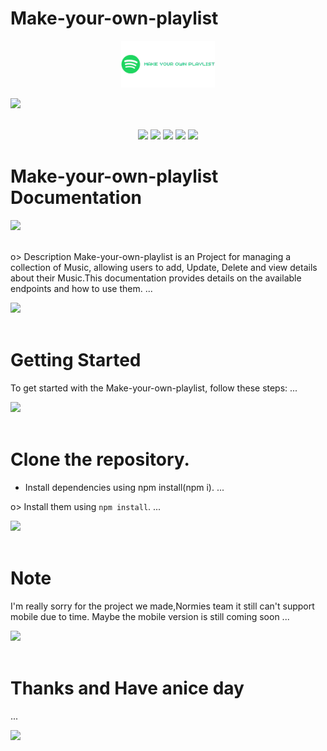 # Make-your-own-playlist
<div align="center">
  <img src="./img/logo.png" width="150px" alt="Logo">
</div>

<img src="https://user-images.githubusercontent.com/73097560/115834477-dbab4500-a447-11eb-908a-139a6edaec5c.gif"><br><br>

<div align="center">
  <img src="https://img.shields.io/badge/Javascript-ES6-yellow.svg">
  <img src="https://img.shields.io/badge/HTML-5.15.1-green.svg">
  <img src="https://img.shields.io/badge/DOM-5.15.1-red.svg">
  <img src="https://img.shields.io/badge/License-MIT-orange.svg">
  <img src="https://img.shields.io/badge/wakatimes-23.55hours-blue"> 
</div>


# Make-your-own-playlist Documentation

<img src="https://user-images.githubusercontent.com/73097560/115834477-dbab4500-a447-11eb-908a-139a6edaec5c.gif"><br><br>

 o> Description
  Make-your-own-playlist is an Project for managing a collection of Music, allowing users to add, Update, Delete and view details about their Music.This documentation provides details on the available endpoints and how to use them.
...

<img src="https://user-images.githubusercontent.com/73097560/115834477-dbab4500-a447-11eb-908a-139a6edaec5c.gif"><br><br>

# Getting Started
 To get started with the Make-your-own-playlist, follow these steps:
...

<img src="https://user-images.githubusercontent.com/73097560/115834477-dbab4500-a447-11eb-908a-139a6edaec5c.gif"><br><br>

# Clone the repository.
 - Install dependencies using npm install(npm i).
...

o> Install them using `npm install`.
...

<img src="https://user-images.githubusercontent.com/73097560/115834477-dbab4500-a447-11eb-908a-139a6edaec5c.gif"><br><br>

# Note
I'm really sorry for the project we made,Normies team it still can't support mobile due to time. Maybe the mobile version is still coming soon
...

<img src="https://user-images.githubusercontent.com/73097560/115834477-dbab4500-a447-11eb-908a-139a6edaec5c.gif"><br><br>

# Thanks and Have anice day
...

<img src="https://user-images.githubusercontent.com/73097560/115834477-dbab4500-a447-11eb-908a-139a6edaec5c.gif"><br><br>
